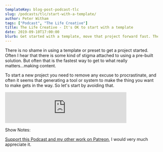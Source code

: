 ```yaml
---
templateKey: blog-post-podcast-tlc
slug: /podcasts/tlc/start-with-a-template/
author: Peter Witham
tags: ["Podcast", "The Life Creative"]
title: The Life Creative - It's OK to start with a template
date: 2019-09-10T17:00:00
blurb: Get started with a template, move that project forward fast. There is no shame, honest.
---
```


There is no shame in using a template or preset to get a project started. Often I hear that there is some kind of stigma attached to using a pre-built solution. But often that is the fastest way to get to what really matters...making content.

To start a new project you need to remove any excuse to procrastinate, and often it seems that generating a tool or system to make the thing you want to make gets in the way. So let's start by avoiding that.

<iframe src="https://anchor.fm/peter-witham/embed/episodes/Get-started-with-a-template--move-that-project-forward-fast-e5aoir" height="102" width="400" frameborder="0" scrolling="no"></iframe>

Show Notes:


[Support this Podcast and my other work on Patreon](https://patreon.com/pwcom), I would very much appreciate it.
